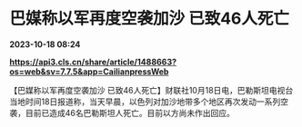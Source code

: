 # 巴媒称以军再度空袭加沙 已致46人死亡

**2023-10-18 08:24**

**https://api3.cls.cn/share/article/1488663?os=web&sv=7.7.5&app=CailianpressWeb**

【巴媒称以军再度空袭加沙 已致46人死亡】财联社10月18日电，巴勒斯坦电视台当地时间18日报道称，当天早晨，以色列对加沙地带多个地区再次发动一系列空袭，目前已造成46名巴勒斯坦人死亡。目前以方尚未作出回应。